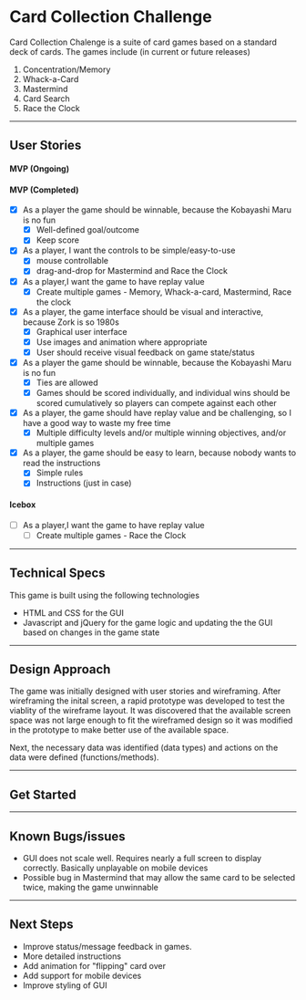 # Card Collection Challenge

Card Collection Chalenge is a suite of card games based on a standard deck of cards.  The games include (in current or future releases)

1. Concentration/Memory
2. Whack-a-Card
3. Mastermind
4. Card Search
5. Race the Clock

---

## User Stories

#### MVP (Ongoing)

#### MVP (Completed)
* [x] As a player the game should be winnable, because the Kobayashi Maru is no fun
  * [x] Well-defined goal/outcome
  * [x] Keep score
* [x] As a player, I want the controls to be simple/easy-to-use
  * [x] mouse controllable
  * [x] drag-and-drop for Mastermind and Race the Clock
* [x] As a player,I want the game to have replay value
  * [x] Create multiple games - Memory, Whack-a-card, Mastermind, Race the clock
* [x] As a player, the game interface should be visual and interactive, because Zork is so 1980s
  * [x] Graphical user interface
  * [x] Use images and animation where appropriate
  * [x] User should receive visual feedback on game state/status
* [x] As a player the game should be winnable, because the Kobayashi Maru is no fun
  * [x] Ties are allowed
  * [x] Games should be scored individually, and individual wins should be scored cumulatively so players can compete against each other
* [x] As a player, the game should have replay value and be challenging, so I have a good way to waste my free time
  *  [x] Multiple difficulty levels and/or multiple winning objectives, and/or multiple games
* [x] As a player, the game should be easy to learn, because nobody wants to read the instructions
  * [x] Simple rules
  * [x] Instructions (just in case)

#### Icebox

* [ ] As a player,I want the game to have replay value
  * [ ] Create multiple games - Race the Clock

---

## Technical Specs

This game is built using the following technologies

* HTML and CSS for the GUI
* Javascript and jQuery for the game logic and updating the the GUI based on changes in the game state

---

## Design Approach

The game was initially designed with user stories and wireframing.  After wireframing the inital screen, a rapid prototype was developed to test the viablity of the wireframe layout.  It was discovered that the available screen space was not large enough to fit the wireframed design so it was modified in the prototype to make better use of the available space.

Next, the necessary data was identified (data types) and actions on the data were defined (functions/methods).

---

## Get Started

---

## Known Bugs/issues

* GUI does not scale well.  Requires nearly a full screen to display correctly.  Basically unplayable on mobile devices
* Possible bug in Mastermind that may allow the same card to be selected twice, making the game unwinnable

---

## Next Steps

* Improve status/message feedback in games.
* More detailed instructions
* Add animation for "flipping" card over
* Add support for mobile devices
* Improve styling of GUI
